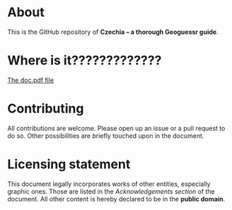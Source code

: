 # About

This is the GitHub repository of **Czechia – a thorough Geoguessr guide**.

# Where is it?????????????

[The doc.pdf file](./doc.pdf)

# Contributing

All contributions are welcome. Please open up an issue or a pull request to do so. Other possibilities are briefly touched upon in the document.

# Licensing statement

This document legally incorporates works of other entities, especially graphic ones. Those are listed in the *Acknowledgements section* of the document. All other content is hereby declared to be in the **public domain**.
